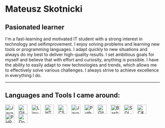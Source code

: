 <div>
<h1> Mateusz Skotnicki </h1>

<h2> Pasionated learner </h2>


<p>I'm a fast-learning and motivated IT student with a strong interest in technology and selfimprovement. 
I enjoy solving problems and learning new tools or programming languages. I adapt
quickly to new situations and always do my best to deliver high-quality results. I set ambitious
goals for myself and believe that with effort and curiosity, anything is possible. I have the ability
to easily adapt to new technologies and trends, which allows me to effectively solve various
challenges. I always strive to achieve excellence in everything I do.
</p>

---
<h2>Languages and Tools I came around:</h2>

<img align="left" alt="Java" width="30px" style="padding-right:10px;" src="https://cdn.jsdelivr.net/gh/devicons/devicon/icons/java/java-original.svg"/>
<img align="left" alt="Git" width="30px" style="padding-right:10px;" src="https://cdn.jsdelivr.net/gh/devicons/devicon/icons/git/git-original.svg" />
<img align="left" alt="Linux" width="30px" style="padding-right:10px;" src="https://cdn.jsdelivr.net/gh/devicons/devicon/icons/linux/linux-original.svg" />
<img align="left" alt="HTML" width="30px" style="padding-right:10px;" src="https://cdn.jsdelivr.net/gh/devicons/devicon/icons/html5/html5-plain.svg" />
<img align="left" alt="CSS" width="30px" style="padding-right:10px;" src="https://cdn.jsdelivr.net/gh/devicons/devicon/icons/css3/css3-plain.svg" />
<img align="left" alt="JavaScript" width="30px" style="padding-right:10px;" src="https://cdn.jsdelivr.net/gh/devicons/devicon/icons/javascript/javascript-plain.svg" />
<img align="left" alt="Python" width="30px" style="padding-right:10px;" src="https://cdn.jsdelivr.net/gh/devicons/devicon/icons/python/python-plain.svg" />
<img align="left" alt="GitHub" width="30px" style="padding-right:10px;" src="https://cdn.jsdelivr.net/gh/devicons/devicon/icons/github/github-original.svg" />
<img align="left" alt="Bash" width="30px" style="padding-right:10px;" src="https://cdn.jsdelivr.net/gh/devicons/devicon/icons/bash/bash-original.svg" />
<img align="left" alt="SQL" width="30px" style="padding-right:10px;" src="https://cdn-icons-png.flaticon.com/128/4299/4299956.png" />
<img align="left" alt="C#" width="30px" style="padding-right:10px;" src="https://cdn-icons-png.flaticon.com/128/6132/6132221.png" />
<img align="left" alt="PHP" width="30px" style="padding-right:10px;" src="https://cdn-icons-png.flaticon.com/128/5968/5968332.png" />
<img align="left" alt="Docker" width="30px" style="padding-right:10px;" src="https://cdn-icons-png.flaticon.com/128/919/919853.png" />
<br />
<br />

</div>
